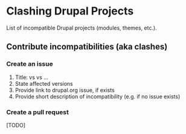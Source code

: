 # Clashing Drupal Projects

List of incompatible Drupal projects (modules, themes, etc.).

## Contribute incompatibilities (aka clashes)

### Create an issue

1. Title: <module1> vs <module2> vs ...
2. State affected versions
3. Provide link to drupal.org issue, if exists
4. Provide short description of incompatibility (e.g. if no issue exists)

### Create a pull request

[TODO]
